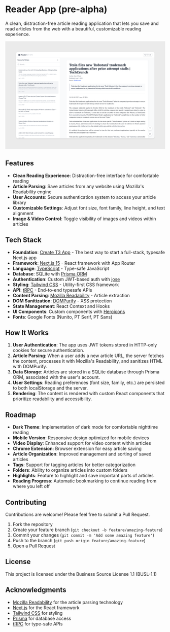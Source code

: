# Reader App (pre-alpha)

A clean, distraction-free article reading application that lets you save and read articles from the web with a beautiful, customizable reading experience.

![App Screenshot](./assets/reader-app-screenshot.png)

## Features

- **Clean Reading Experience**: Distraction-free interface for comfortable reading
- **Article Parsing**: Save articles from any website using Mozilla's Readability engine
- **User Accounts**: Secure authentication system to access your article library
- **Customizable Settings**: Adjust font size, font family, line height, and text alignment
- **Image & Video Control**: Toggle visibility of images and videos within articles

## Tech Stack

- **Foundation**: [Create T3 App](https://create.t3.gg/) - The best way to start a full-stack, typesafe Next.js app
- **Framework**: [Next.js 15](https://nextjs.org/) - React framework with App Router
- **Language**: [TypeScript](https://www.typescriptlang.org/) - Type-safe JavaScript
- **Database**: SQLite with [Prisma ORM](https://www.prisma.io/)
- **Authentication**: Custom JWT-based auth with [jose](https://github.com/panva/jose)
- **Styling**: [Tailwind CSS](https://tailwindcss.com/) - Utility-first CSS framework
- **API**: [tRPC](https://trpc.io/) - End-to-end typesafe APIs
- **Content Parsing**: [Mozilla Readability](https://github.com/mozilla/readability) - Article extraction
- **DOM Sanitization**: [DOMPurify](https://github.com/cure53/DOMPurify) - XSS protection
- **State Management**: React Context and Hooks
- **UI Components**: Custom components with [Heroicons](https://heroicons.com/)
- **Fonts**: Google Fonts (Nunito, PT Serif, PT Sans)

## How It Works

1. **User Authentication**: The app uses JWT tokens stored in HTTP-only cookies for secure authentication.
2. **Article Parsing**: When a user adds a new article URL, the server fetches the content, processes it with Mozilla's Readability, and sanitizes HTML with DOMPurify.
3. **Data Storage**: Articles are stored in a SQLite database through Prisma ORM, associated with the user's account.
4. **User Settings**: Reading preferences (font size, family, etc.) are persisted to both localStorage and the server.
5. **Rendering**: The content is rendered with custom React components that prioritize readability and accessibility.


## Roadmap

- **Dark Theme**: Implementation of dark mode for comfortable nighttime reading
- **Mobile Version**: Responsive design optimized for mobile devices
- **Video Display**: Enhanced support for video content within articles
- **Chrome Extension**: Browser extension for easy article saving
- **Article Organization**: Improved management and sorting of saved articles
- **Tags**: Support for tagging articles for better categorization
- **Folders**: Ability to organize articles into custom folders
- **Highlights**: Feature to highlight and save important parts of articles
- **Reading Progress**: Automatic bookmarking to continue reading from where you left off

## Contributing

Contributions are welcome! Please feel free to submit a Pull Request.

1. Fork the repository
2. Create your feature branch (`git checkout -b feature/amazing-feature`)
3. Commit your changes (`git commit -m 'Add some amazing feature'`)
4. Push to the branch (`git push origin feature/amazing-feature`)
5. Open a Pull Request

## License

This project is licensed under the Business Source License 1.1 (BUSL-1.1)

## Acknowledgments

- [Mozilla Readability](https://github.com/mozilla/readability) for the article parsing technology
- [Next.js](https://nextjs.org/) for the React framework
- [Tailwind CSS](https://tailwindcss.com/) for styling
- [Prisma](https://www.prisma.io/) for database access
- [tRPC](https://trpc.io/) for type-safe APIs

